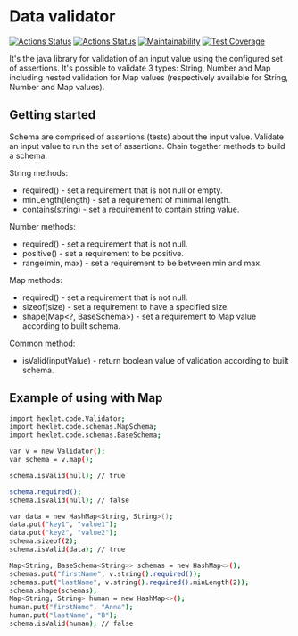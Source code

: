 # Data validator

[![Actions Status](https://github.com/shamshaev/java-project-78/actions/workflows/hexlet-check.yml/badge.svg)](https://github.com/shamshaev/java-project-78/actions)
[![Actions Status](https://github.com/shamshaev/java-project-78/actions/workflows/self-check.yml/badge.svg)](https://github.com/shamshaev/java-project-78/actions)
[![Maintainability](https://api.codeclimate.com/v1/badges/a1fe7fbb11fadbe93d8a/maintainability)](https://codeclimate.com/github/shamshaev/java-project-78/maintainability)
[![Test Coverage](https://api.codeclimate.com/v1/badges/a1fe7fbb11fadbe93d8a/test_coverage)](https://codeclimate.com/github/shamshaev/java-project-78/test_coverage)

It's the java library for validation of an input value using the configured set of assertions. It's possible to validate 3 types: String, Number and Map<?, ?> including nested validation for Map values (respectively available for String, Number and Map<?, ?> values).

## Getting started

Schema are comprised of assertions (tests) about the input value. Validate an input value to run the set of assertions. Chain together methods to build a schema.

String methods:
* required() - set a requirement that is not null or empty.
* minLength(length) - set a requirement of minimal length.
* contains(string) - set a requirement to contain string value.

Number methods:
* required() - set a requirement that is not null.
* positive() - set a requirement to be positive.
* range(min, max) - set a requirement to be between min and max.

Map methods:
* required() - set a requirement that is not null.
* sizeof(size) - set a requirement to have a specified size.
* shape(Map<?, BaseSchema<T>>) - set a requirement to Map value according to built schema.

Common method:
* isValid(inputValue) - return boolean value of validation according to built schema.

## Example of using with Map

```bash
import hexlet.code.Validator;
import hexlet.code.schemas.MapSchema;
import hexlet.code.schemas.BaseSchema;

var v = new Validator();
var schema = v.map();

schema.isValid(null); // true

schema.required();
schema.isValid(null); // false

var data = new HashMap<String, String>();
data.put("key1", "value1");
data.put("key2", "value2");
schema.sizeof(2);
schema.isValid(data); // true

Map<String, BaseSchema<String>> schemas = new HashMap<>();
schemas.put("firstName", v.string().required());
schemas.put("lastName", v.string().required().minLength(2));
schema.shape(schemas);
Map<String, String> human = new HashMap<>();
human.put("firstName", "Anna");
human.put("lastName", "B");
schema.isValid(human); // false
```
